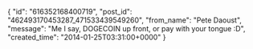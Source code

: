  {
   "id": "616352168400719",
   "post_id": "462493170453287_471533439549260",
   "from_name": "Pete Daoust",
   "message": "Me I say, DOGECOIN up front, or pay with your tongue :D",
   "created_time": "2014-01-25T03:31:00+0000"
 }
